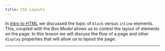 ```yaml
---
title: CSS Layouts
---
```


In [Intro to HTML](/handbook/curriculum/fundamentans/lessons/intro-to-html) we
discussed the topic of `block` versus `inline` elements. This, coupled with the
_Box Model_ allows us to control the layout of elements on the page. In this
lesson we will discuss the flow of a page and other `display` properties that
will allow us to layout the page.

---
